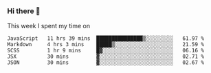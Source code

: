 ### Hi there 👋

<!--
**qiruohan/qiruohan** is a ✨ _special_ ✨ repository because its `README.md` (this file) appears on your GitHub profile.

Here are some ideas to get you started:

- 🔭 I’m currently working on ...
- 🌱 I’m currently learning ...
- 👯 I’m looking to collaborate on ...
- 🤔 I’m looking for help with ...
- 💬 Ask me about ...
- 📫 How to reach me: ...
- 😄 Pronouns: ...
- ⚡ Fun fact: ...
-->

This week I spent my time on 
<!--START_SECTION:waka-->
```text
JavaScript   11 hrs 39 mins  ███████████████▒░░░░░░░░░   61.97 % 
Markdown     4 hrs 3 mins    █████▒░░░░░░░░░░░░░░░░░░░   21.59 % 
SCSS         1 hr 9 mins     █▓░░░░░░░░░░░░░░░░░░░░░░░   06.16 % 
JSX          30 mins         ▓░░░░░░░░░░░░░░░░░░░░░░░░   02.71 % 
JSON         30 mins         ▓░░░░░░░░░░░░░░░░░░░░░░░░   02.67 % 
```
<!--END_SECTION:waka-->
